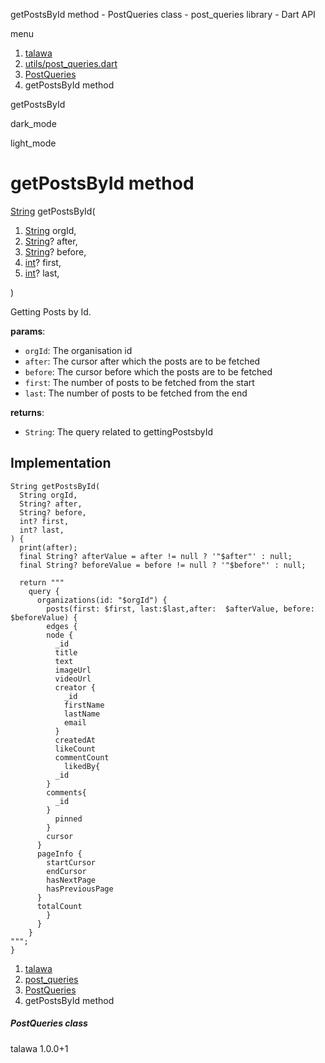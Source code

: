 




getPostsById method - PostQueries class - post\_queries library - Dart API







menu

1. [talawa](../../index.html)
2. [utils/post\_queries.dart](../../file-___home_harshil_Desktop_open-source_palisadoes_talawa_lib_utils_post_queries/)
3. [PostQueries](../../file-___home_harshil_Desktop_open-source_palisadoes_talawa_lib_utils_post_queries/PostQueries-class.html)
4. getPostsById method

getPostsById


dark\_mode

light\_mode




# getPostsById method


[String](https://api.flutter.dev/flutter/dart-core/String-class.html)
getPostsById(

1. [String](https://api.flutter.dev/flutter/dart-core/String-class.html) orgId,
2. [String](https://api.flutter.dev/flutter/dart-core/String-class.html)? after,
3. [String](https://api.flutter.dev/flutter/dart-core/String-class.html)? before,
4. [int](https://api.flutter.dev/flutter/dart-core/int-class.html)? first,
5. [int](https://api.flutter.dev/flutter/dart-core/int-class.html)? last,

)

Getting Posts by Id.

**params**:

* `orgId`: The organisation id
* `after`: The cursor after which the posts are to be fetched
* `before`: The cursor before which the posts are to be fetched
* `first`: The number of posts to be fetched from the start
* `last`: The number of posts to be fetched from the end

**returns**:

* `String`: The query related to gettingPostsbyId

## Implementation

```
String getPostsById(
  String orgId,
  String? after,
  String? before,
  int? first,
  int? last,
) {
  print(after);
  final String? afterValue = after != null ? '"$after"' : null;
  final String? beforeValue = before != null ? '"$before"' : null;

  return """
    query {
      organizations(id: "$orgId") {
        posts(first: $first, last:$last,after:  $afterValue, before: $beforeValue) {
        edges {
        node {
          _id
          title
          text
          imageUrl
          videoUrl
          creator {
            _id
            firstName
            lastName
            email
          }
          createdAt
          likeCount
          commentCount
            likedBy{
          _id
        }
        comments{
          _id
        }
          pinned
        }
        cursor
      }
      pageInfo {
        startCursor
        endCursor
        hasNextPage
        hasPreviousPage
      }
      totalCount
        }
      }
    }
""";
}
```

 


1. [talawa](../../index.html)
2. [post\_queries](../../file-___home_harshil_Desktop_open-source_palisadoes_talawa_lib_utils_post_queries/)
3. [PostQueries](../../file-___home_harshil_Desktop_open-source_palisadoes_talawa_lib_utils_post_queries/PostQueries-class.html)
4. getPostsById method

##### PostQueries class





talawa
1.0.0+1






